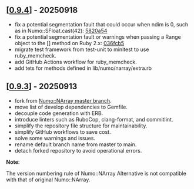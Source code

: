 ## [[0.9.4](https://github.com/yoshoku/numo-narray-alt/compare/v0.9.3...v0.9.4)] - 20250918

- fix a potential segmentation fault that could occur when ndim is 0, such as in Numo::SFloat.cast(42): [5820a54](https://github.com/yoshoku/numo-narray-alt/commit/5820a54c8cd6dfcd3bfc1c86051ec85138db27f9)
- fix a potential segmentation fault or warnings when passing a Range object to the [] method on Ruby 2.x: [036fcb5](https://github.com/yoshoku/numo-narray-alt/commit/036fcb5b6d69aa2030a068abcdec9604777ea816)
- migrate test framework from test-unit to minitest to use ruby_memcheck.
- add GitHub Actions workflow for ruby_memcheck.
- add tets for methods defined in lib/numo/narray/extra.rb

## [[0.9.3](https://github.com/yoshoku/numo-narray-alt/compare/95c0525...725e090)] - 20250913

- fork from [Numo::NArray master branch](https://github.com/ruby-numo/numo-narray/tree/95c05257349b954c027c2284834408736244662a).
- move list of develop dependencies to Gemfile.
- decouple code generation with ERB.
- introduce linters such as RuboCop, clang-format, and commitlint.
- simplify the repository file structure for maintainability.
- simplify GitHub workflows to save cost.
- solve some warnings and issues.
- rename default branch name from master to main.
- detach forked repository to avoid operational errors.

**Note**:

The version numbering rule of Numo::NArray Alternative is not compatible with that of original Numo::NArray.
